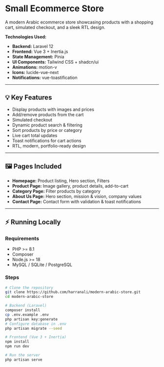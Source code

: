 # Small Ecommerce Store

A modern Arabic ecommerce store showcasing products with a shopping cart, simulated checkout, and a sleek RTL design.

**Technologies Used:**

- **Backend:** Laravel 12
- **Frontend:** Vue 3 + Inertia.js
- **State Management:** Pinia
- **UI Components:** Tailwind CSS + shadcn/ui
- **Animations:** motion-v
- **Icons:** lucide-vue-next
- **Notifications:** vue-toastification

---

## 💡 Key Features

- Display products with images and prices
- Add/remove products from the cart
- Simulated checkout
- Dynamic product search & filtering
- Sort products by price or category
- Live cart total updates
- Toast notifications for cart actions
- RTL, modern, portfolio-ready design

---

## 🖼 Pages Included

- **Homepage:** Product listing, Hero section, Filters
- **Product Page:** Image gallery, product details, add-to-cart
- **Category Page:** Filter products by category
- **About Us Page:** Hero section, mission & vision, company values
- **Contact Page:** Contact form with validation & toast notifications

---

## ⚡ Running Locally

### Requirements

- PHP >= 8.1
- Composer
- Node.js >= 18
- MySQL / SQLite / PostgreSQL

### Steps

```bash
# Clone the repository
git clone https://github.com/harranali/modern-arabic-store.git
cd modern-arabic-store

# Backend (Laravel)
composer install
cp .env.example .env
php artisan key:generate
# Configure database in .env
php artisan migrate --seed

# Frontend (Vue 3 + Inertia)
npm install
npm run dev

# Run the server
php artisan serve
```
